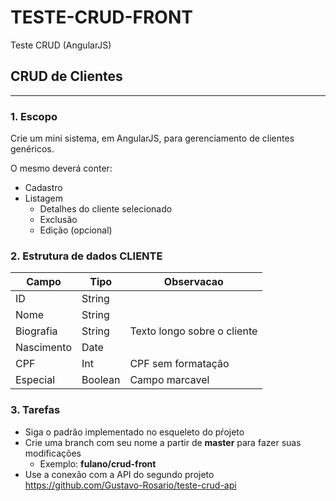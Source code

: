 # TESTE-CRUD-FRONT
Teste CRUD (AngularJS)

## CRUD de Clientes
----
### 1. Escopo
Crie um mini sistema, em AngularJS, para gerenciamento de clientes genéricos.

O mesmo deverá conter: 
  * Cadastro
  * Listagem
    * Detalhes do cliente selecionado
    * Exclusão
    * Edição (opcional)
    
### 2. Estrutura de dados CLIENTE
Campo        | Tipo    | Observacao
------------ | ------- | ----------
ID           | String  |
Nome         | String  |
Biografia    | String  | Texto longo sobre o cliente
Nascimento   | Date    |
CPF          | Int     | CPF sem formatação
Especial     | Boolean | Campo marcavel

### 3. Tarefas
* Siga o padrão implementado no esqueleto do pŕojeto
* Crie uma branch com seu nome a partir de **master** para fazer suas modificações
  * Exemplo: **fulano/crud-front**
* Use a conexão com a API do segundo projeto <https://github.com/Gustavo-Rosario/teste-crud-api>
